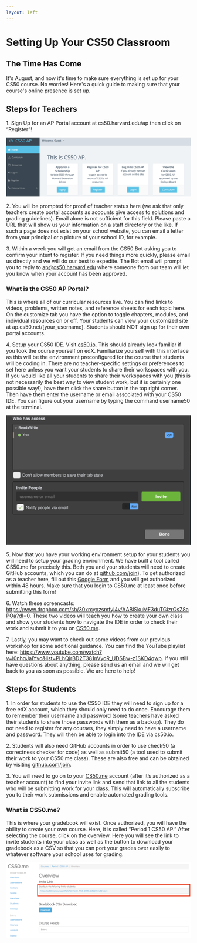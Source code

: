 ```yaml
---
layout: left
---
```


# Setting Up Your CS50 Classroom

## The Time Has Come

It's August, and now it's time to make sure everything is set up for your CS50 course. No worries! Here's a quick guide to making sure that your course's online presence is set up.

## Steps for Teachers

1\. Sign Up for an AP Portal account at cs50.harvard.edu/ap then click on “Register”!

  <img src="portal.png" alt="CS50 AP Portal" width="600">

2\. You will be prompted for proof of teacher status here (we ask that only teachers create portal accounts as accounts give access to solutions and grading guidelines). Email alone is not sufficient for this field. Please paste a URL that will show us your information on a staff directory or the like. If such a page does not exist on your school website, you can email a letter from your principal or a picture of your school ID, for example.

3\. Within a week you will get an email from the CS50 Bot asking you to confirm your intent to register. If you need things more quickly, please email us directly and we will do our best to expedite. The Bot email will prompt you to reply to [ap@cs50.harvard.edu](mailto:ap@cs50.harvard.edu) where someone from our team will let you know when your account has been approved.

### What is the CS50 AP Portal?

This is where all of our curricular resources live. You can find links to videos, problems, written notes, and reference sheets for each topic here. On the customize tab you have the option to toggle chapters, modules, and individual resources on or off. Your students can view your customized site at ap.cs50.net/[your_username]. Students should NOT sign up for their own portal accounts.

4\. Setup your CS50 IDE. Visit [cs50.io](cs50.io). This should already look familiar if you took the course yourself on edX. Familiarize yourself with this interface as this will be the environment preconfigured for the course that students will be coding in. There are no teacher-specific settings or preferences to set here unless you want your students to share their workspaces with you. If you would like all your students to share their workspaces with you (this is not necessarily the best way to view student work, but it is certainly one possible way!), have them click the share button in the top right corner. Then have them enter the username or email associated with your CS50 IDE. You can figure out your username by typing the command username50 at the terminal.

<img src="sharing.png" alt="Sharing the Workspace" width="600">

5\. Now that you have your working environment setup for your students you will need to setup your grading environment. We have built a tool called CS50.me for precisely this. Both you and your students will need to create GitHub accounts, which you can do at [github.com/join](github.com/join)). To get authorized as a teacher here, fill out this [Google Form](https://goo.gl/forms/rg752e4oiq8YL13h2) and you will get authorized within 48 hours. Make sure that you login to CS50.me at least once before submitting this form!

6\. Watch these screencasts: https://www.dropbox.com/sh/30xrcyozsmfyi4v/AABlSkuMF3duTGizrOsZ8aPOa?dl=0. These two videos will teach you how to create your own class and show your students how to navigate the IDE in order to check their work and submit it to you on [CS50.me](CS50.me).

7\. Lastly, you may want to check out some videos from our previous workshop for some additional guidance. You can find the YouTube playlist here: https://www.youtube.com/watch?v=l0nhqJaIYvc&list=PLhQjrBD2T381nVyoR_UDSBw-z1SKD4qwp. If you still have questions about anything, please send us an email and we will get back to you as soon as possible. We are here to help!

## Steps for Students

1\. In order for students to use the CS50 IDE they will need to sign up for a free edX account, which they should only need to do once. Encourage them to remember their username and password (some teachers have asked their students to share those passwords with them as a backup). They do not need to register for any courses, they simply need to have a username and password. They will then be able to login into the IDE via cs50.io.

2\. Students will also need GitHub accounts in order to use check50 (a correctness checker for code) as well as submit50 (a tool used to submit their work to your CS50.me class). These are also free and can be obtained by visiting [github.com/join](github.com/join).

3\. You will need to go on to your [CS50.me](CS50.me) account (after it’s authorized as a teacher account) to find your invite link and send that link to all the students who will be submitting work for your class. This will automatically subscribe you to their work submissions and enable automated grading tools.

### What is CS50.me?
This is where your gradebook will exist. Once authorized, you will have the ability to create your own course. Here, it is called “Period 1 CS50 AP.” After selecting the course, click on the overview. Here you will see the link to invite students into your class as well as the button to download your gradebook as a CSV so that you can port your grades over easily to whatever software your school uses for grading.

<img src="cs50.me.png" alt="CS50.me" width="600">
